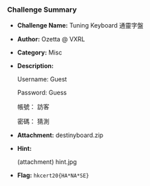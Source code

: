 ### Challenge Summary

* **Challenge Name:** Tuning Keyboard 通靈字盤
* **Author:** Ozetta @ VXRL
* **Category:** Misc
* **Description:**
  
  Username: Guest
  
  Password: Guess

  帳號： 訪客
  
  密碼： 猜測

* **Attachment:** destinyboard.zip

* **Hint:** 

  (attachment) hint.jpg

* **Flag:** `hkcert20{HA*NA*SE}`
